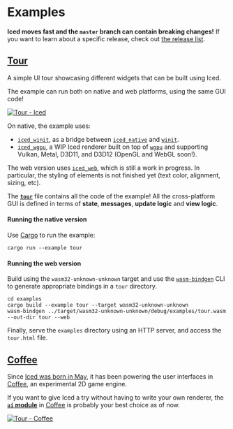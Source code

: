 # Examples
__Iced moves fast and the `master` branch can contain breaking changes!__ If
you want to learn about a specific release, check out [the release list].

[the release list]: https://github.com/hecrj/iced/releases


## [Tour](tour.rs)
A simple UI tour showcasing different widgets that can be built using Iced.

The example can run both on native and web platforms, using the same GUI code!

[![Tour - Iced][gui_gif]][gui_gfycat]

[gui_gif]: https://thumbs.gfycat.com/VeneratedSourAurochs-small.gif
[gui_gfycat]: https://gfycat.com/veneratedsouraurochs

On native, the example uses:
  - [`iced_winit`], as a bridge between [`iced_native`] and [`winit`].
  - [`iced_wgpu`], a WIP Iced renderer built on top of [`wgpu`] and supporting
    Vulkan, Metal, D3D11, and D3D12 (OpenGL and WebGL soon!).

The web version uses [`iced_web`], which is still a work in progress. In
particular, the styling of elements is not finished yet (text color, alignment,
sizing, etc).

The __[`tour`]__ file contains all the code of the example! All the
cross-platform GUI is defined in terms of __state__, __messages__,
__update logic__ and __view logic__.

[`tour`]: tour.rs
[`iced_winit`]: ../winit
[`iced_native`]: ../native
[`iced_wgpu`]: ../wgpu
[`iced_web`]: ../web
[`winit`]: https://github.com/rust-windowing/winit
[`wgpu`]: https://github.com/gfx-rs/wgpu-rs

#### Running the native version
Use [Cargo](https://doc.rust-lang.org/cargo/reference/manifest.html#examples)
to run the example:

```
cargo run --example tour
```

#### Running the web version
Build using the `wasm32-unknown-unknown` target and use the [`wasm-bindgen`] CLI
to generate appropriate bindings in a `tour` directory.

```
cd examples
cargo build --example tour --target wasm32-unknown-unknown
wasm-bindgen ../target/wasm32-unknown-unknown/debug/examples/tour.wasm --out-dir tour --web
```

Finally, serve the `examples` directory using an HTTP server, and access the
`tour.html` file.

[`wasm-bindgen`]: https://github.com/rustwasm/wasm-bindgen


## [Coffee]

Since [Iced was born in May], it has been powering the user interfaces in
[Coffee], an experimental 2D game engine.

If you want to give Iced a try without having to write your own renderer,
the __[`ui` module]__ in [Coffee] is probably your best choice as of now.

[![Tour - Coffee][coffee_gui_gif]][coffee_gui_gfycat]

[Iced was born in May]: https://github.com/hecrj/coffee/pull/35
[`ui` module]: https://docs.rs/coffee/0.3.2/coffee/ui/index.html
[Coffee]: https://github.com/hecrj/coffee
[coffee_gui_gif]: https://thumbs.gfycat.com/GloomyWeakHammerheadshark-small.gif
[coffee_gui_gfycat]: https://gfycat.com/gloomyweakhammerheadshark
